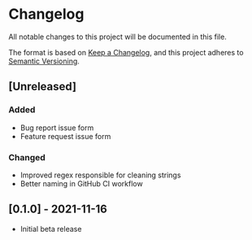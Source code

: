 # Changelog

All notable changes to this project will be documented in this file.

The format is based on [Keep a Changelog](https://keepachangelog.com/en/1.0.0/),
and this project adheres to [Semantic Versioning](https://semver.org/spec/v2.0.0.html).

## [Unreleased]
### Added
- Bug report issue form
- Feature request issue form

### Changed
- Improved regex responsible for cleaning strings
- Better naming in GitHub CI workflow

## [0.1.0] - 2021-11-16
- Initial beta release